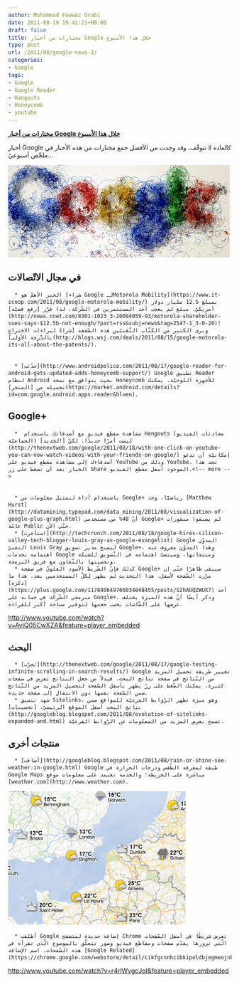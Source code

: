 ```yaml
---
author: Muhammad Fawwaz Orabi
date: 2011-08-19 19:42:21+00:00
draft: false
title: مختارات من أخبار Google خلال هذا الأسبوع
type: post
url: /2011/08/google-news-2/
categories:
- Google
tags:
- Google
- Google Reader
- Hangouts
- Honeycomb
- youtube
---
```


[**مختارات من أخبار Google خلال هذا الأسبوع**](https://www.it-scoop.com/2011/08/google-news-2/)


أخبار Google كالعادة لا تتوقّف، وقد وجدت من الأفضل جمع مختارات من هذه الأخبار في ملخّص أسبوعيّ...

[![](Google-logo.jpg)
](https://www.it-scoop.com/2011/08/google-news-2/)


## في مجال الاتّصالات





	  * الخبر الأهمّ هو [شراء Google لـMotorola Mobility](https://www.it-scoop.com/2011/08/google-motorola-mobility/) بمبلغ 12.5 مليار دولار أمريكيّ، مبلغ لم يعجب أحد المستثمرين في الشّركة، لذا قرّر [رفع قضيّة](http://news.cnet.com/8301-1023_3-20094059-93/motorola-shareholder-sues-says-$12.5b-not-enough/?part=rss&subj=news&tag=2547-1_3-0-20)! ويرى الكثير من الكتّاب التّقنيّين هذه الصّفقة [شراءً لبراءات الاختراع بالدّرجة الأولى](http://blogs.wsj.com/deals/2011/08/15/google-motorola-its-all-about-the-patents/).


	  * [حدّثت](http://www.androidpolice.com/2011/08/17/google-reader-for-android-gets-updated-adds-honeycomb-support/) Google تطبيق Reader لنظام Android بحيث يتوافق مع نسخة Honeycomb للأجهزة اللوحيّة. يمكنك تحميله من [المتجر](https://market.android.com/details?id=com.google.android.apps.reader&hl=en).



## Google+





	  *  مشاهدة مقطع فيديو مع أصدقائك باستخدام Hangouts (محادثات الفيديو الجماعيّة) ليست أمرًا جديدًا، لكنّ [الجديد](http://thenextweb.com/google/2011/08/18/with-one-click-on-youtube-you-can-now-watch-videos-with-your-friends-on-google/) إمكانيّة أن تدعو أصدقاءك إلى مشاهدة مقطع فيديو على YouTube وذلك من YouTube. تجد هذا الخيار بعد أن تضغط على زر Share الموجود أسفل مقطع الفيديو.<!-- more -->


	  * باستخدام أداة لتمثيل معلومات من Google+ رياضيًّا، وجد [Matthew Hurst](http://datamining.typepad.com/data_mining/2011/08/visualization-of-google-plus-graph.html) أنّ 48% من مستخدمي Google+ لم يضيفوا منشورات عامّة Public حتّى الآن.
	  * [استأجرت](http://techcrunch.com/2011/08/18/google-hires-silicon-valley-tech-blogger-louis-gray-as-google-evangelist) Google المدوّن التقنيّ Louis Gray ليصبح مدير تسويق Google+، وهذا المدوّن معروف عنه اهتمامه بخدمات Google ومنتجاتها، وسينصبّ اهتمامه في التّسويق للشبكة وتحسينها بالتّعاون مع فريق البرمجة.
	  * كذلك فإنّ الشّريط الأسود العلويّ في صفحة Google+ سيبقى ظاهرًا حتّى إن مرّرت الصّفحة لأسفل. هذا التحديث لم يظهر لكلّ المستخدمين بعد. هذا ما [ذكره](https://plus.google.com/117840649766034848455/posts/S2hAUQZWUX7) أحد مبرمجي الشّركة في حسابه على Google+. وذكر أيضًا أنّ هذه الميزة يختلف عرضها على الشّاشات بحسب حجمها لتوفير مساحة أكبر للقراءة.

http://www.youtube.com/watch?v=AviQ05CwXZA&feature=player_embedded


## البحث





	  * [تجرّب](http://thenextweb.com/google/2011/08/17/google-testing-infinite-scrolling-in-search-results/) Google تغيير طريقة تحميل المزيد من النّتائج في صفحة نتائج البحث، فبدلاً من جعل النتائج تعرض في صفحات كثيرة، يمكنك الضّغط على زرّ يظهر بأسفل الصّفحة لتحميل المزيد من النّتائج ضمن الصّفحة نفسها دون الانتقال إلى صفحة جديدة.
	  * شهد تنسيق Sitelinks، وهو ميزة تظهر الرّوابط الفرعيّة للمواقع ضمن نتائج البحث أسفل الموقع الرئيسيّ، [تحسينات](http://googleblog.blogspot.com/2011/08/evolution-of-sitelinks-expanded-and.html) تسمح بعرض المزيد من المعلومات عن الرّوابط الفرعيّة.



## منتجات أخرى





	  * [أضافت](http://googleblog.blogspot.com/2011/08/rain-or-shine-see-weather-in-google.html) Google طبقة لمعرفة الطّقس ودرجات الحرارة في Google Maps مباشرة على الخريطة؛ والخدمة تعتمد على معلومات موقع [weather.com](http://www.weather.com).

[![](weather.png)
](https://www.it-scoop.com/2011/08/google-news-2/)



	  * أطلقت Google إضافة جديدة لمتصفح Chrome تعرض شريطًا في أسفل الصّفحات الّتي تزورها يقدّم صفحات ومقاطع فيديو وصور تتعلّق بالموضوع الّذي تقرأه في هذه الصّفحات. اسم الإضافة [Google Related](https://chrome.google.com/webstore/detail/cikfgcnnhcibkipoldbjegmeojnkaled).

http://www.youtube.com/watch?v=r4rlWygcJqI&feature=player_embedded
